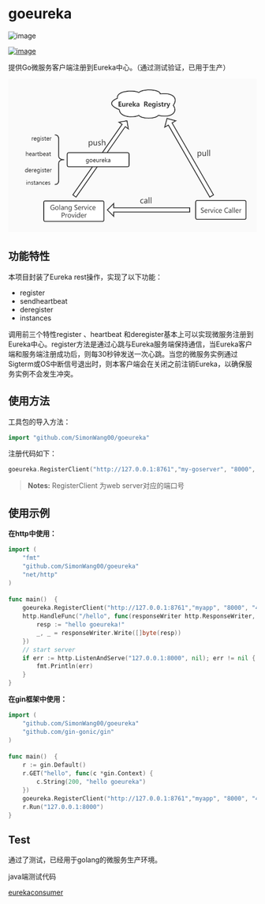 # goeureka

![image]( https://img.shields.io/badge/goeureka-v1.0.0-blue )

[![image](https://img.shields.io/badge/contributors-1-blue)](https://github.com/SimonWang00/goeureka/graphs/contributors)

提供Go微服务客户端注册到Eureka中心。（通过测试验证，已用于生产）

![](assets/goeureka.jpg)

## 功能特性

本项目封装了Eureka rest操作，实现了以下功能：

- register 
- sendheartbeat 
- deregister 
- instances 

调用前三个特性register 、heartbeat 和deregister基本上可以实现微服务注册到Eureka中心。register方法是通过心跳与Eureka服务端保持通信，当Eureka客户端和服务端注册成功后，则每30秒钟发送一次心跳。当您的微服务实例通过Sigterm或OS中断信号退出时，则本客户端会在关闭之前注销Eureka，以确保服务实例不会发生冲突。

## 使用方法

工具包的导入方法：

```go
import "github.com/SimonWang00/goeureka"
```

注册代码如下：

```go
goeureka.RegisterClient("http://127.0.0.1:8761","my-goserver", "8000", "43")
```

> **Notes:** RegisterClient 为web server对应的端口号

## 使用示例

**在http中使用：**

```go
import (
	"fmt"
	"github.com/SimonWang00/goeureka"
	"net/http"
)

func main()  {
	goeureka.RegisterClient("http://127.0.0.1:8761","myapp", "8000", "43")
	http.HandleFunc("/hello", func(responseWriter http.ResponseWriter, request *http.Request) {
		resp := "hello goeureka!"
		_, _ = responseWriter.Write([]byte(resp))
	})
	// start server
	if err := http.ListenAndServe("127.0.0.1:8000", nil); err != nil {
		fmt.Println(err)
	}
}
```

**在gin框架中使用：**

```go
import (
	"github.com/SimonWang00/goeureka"
	"github.com/gin-gonic/gin"
)

func main()  {
	r := gin.Default()
	r.GET("hello", func(c *gin.Context) {
		c.String(200, "hello goeureka")
	})
	goeureka.RegisterClient("http://127.0.0.1:8761","myapp", "8000", "43")
	r.Run("127.0.0.1:8000")
}
```

## Test

 通过了测试，已经用于golang的微服务生产环境。

java端测试代码

[eurekaconsumer](!https://github.com/SimonWang00/eurekaconsumer.git)